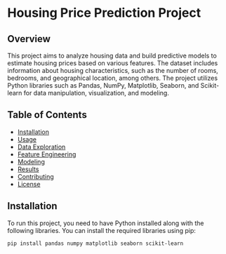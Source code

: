 
 # Housing Price Prediction Project

## Overview
This project aims to analyze housing data and build predictive models to estimate housing prices based on various features. The dataset includes information about housing characteristics, such as the number of rooms, bedrooms, and geographical location, among others. The project utilizes Python libraries such as Pandas, NumPy, Matplotlib, Seaborn, and Scikit-learn for data manipulation, visualization, and modeling.

## Table of Contents
- [Installation](#installation)
- [Usage](#usage)
- [Data Exploration](#data-exploration)
- [Feature Engineering](#feature-engineering)
- [Modeling](#modeling)
- [Results](#results)
- [Contributing](#contributing)
- [License](#license)

## Installation
To run this project, you need to have Python installed along with the following libraries. You can install the required libraries using pip:

```bash
pip install pandas numpy matplotlib seaborn scikit-learn
